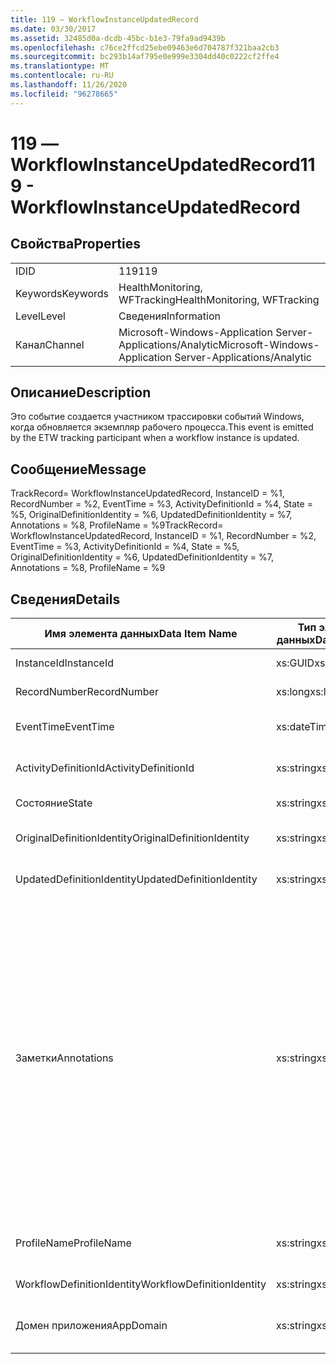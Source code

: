 ```yaml
---
title: 119 ― WorkflowInstanceUpdatedRecord
ms.date: 03/30/2017
ms.assetid: 32485d0a-dcdb-45bc-b1e3-79fa9ad9439b
ms.openlocfilehash: c76ce2ffcd25ebe09463e6d704787f321baa2cb3
ms.sourcegitcommit: bc293b14af795e0e999e3304dd40c0222cf2ffe4
ms.translationtype: MT
ms.contentlocale: ru-RU
ms.lasthandoff: 11/26/2020
ms.locfileid: "96278665"
---
```

# <a name="119---workflowinstanceupdatedrecord"></a><span data-ttu-id="d6170-102">119 ― WorkflowInstanceUpdatedRecord</span><span class="sxs-lookup"><span data-stu-id="d6170-102">119 - WorkflowInstanceUpdatedRecord</span></span>

## <a name="properties"></a><span data-ttu-id="d6170-103">Свойства</span><span class="sxs-lookup"><span data-stu-id="d6170-103">Properties</span></span>  
  
|||  
|-|-|  
|<span data-ttu-id="d6170-104">ID</span><span class="sxs-lookup"><span data-stu-id="d6170-104">ID</span></span>|<span data-ttu-id="d6170-105">119</span><span class="sxs-lookup"><span data-stu-id="d6170-105">119</span></span>|  
|<span data-ttu-id="d6170-106">Keywords</span><span class="sxs-lookup"><span data-stu-id="d6170-106">Keywords</span></span>|<span data-ttu-id="d6170-107">HealthMonitoring, WFTracking</span><span class="sxs-lookup"><span data-stu-id="d6170-107">HealthMonitoring, WFTracking</span></span>|  
|<span data-ttu-id="d6170-108">Level</span><span class="sxs-lookup"><span data-stu-id="d6170-108">Level</span></span>|<span data-ttu-id="d6170-109">Сведения</span><span class="sxs-lookup"><span data-stu-id="d6170-109">Information</span></span>|  
|<span data-ttu-id="d6170-110">Канал</span><span class="sxs-lookup"><span data-stu-id="d6170-110">Channel</span></span>|<span data-ttu-id="d6170-111">Microsoft-Windows-Application Server-Applications/Analytic</span><span class="sxs-lookup"><span data-stu-id="d6170-111">Microsoft-Windows-Application Server-Applications/Analytic</span></span>|  
  
## <a name="description"></a><span data-ttu-id="d6170-112">Описание</span><span class="sxs-lookup"><span data-stu-id="d6170-112">Description</span></span>  

 <span data-ttu-id="d6170-113">Это событие создается участником трассировки событий Windows, когда обновляется экземпляр рабочего процесса.</span><span class="sxs-lookup"><span data-stu-id="d6170-113">This event is emitted by the ETW tracking participant when a workflow instance is updated.</span></span>  
  
## <a name="message"></a><span data-ttu-id="d6170-114">Сообщение</span><span class="sxs-lookup"><span data-stu-id="d6170-114">Message</span></span>  

 <span data-ttu-id="d6170-115">TrackRecord= WorkflowInstanceUpdatedRecord, InstanceID = %1, RecordNumber = %2, EventTime = %3, ActivityDefinitionId = %4, State = %5, OriginalDefinitionIdentity = %6, UpdatedDefinitionIdentity = %7, Annotations = %8, ProfileName = %9</span><span class="sxs-lookup"><span data-stu-id="d6170-115">TrackRecord= WorkflowInstanceUpdatedRecord, InstanceID = %1, RecordNumber = %2, EventTime = %3, ActivityDefinitionId = %4, State = %5, OriginalDefinitionIdentity = %6, UpdatedDefinitionIdentity = %7, Annotations = %8, ProfileName = %9</span></span>  
  
## <a name="details"></a><span data-ttu-id="d6170-116">Сведения</span><span class="sxs-lookup"><span data-stu-id="d6170-116">Details</span></span>  
  
|<span data-ttu-id="d6170-117">Имя элемента данных</span><span class="sxs-lookup"><span data-stu-id="d6170-117">Data Item Name</span></span>|<span data-ttu-id="d6170-118">Тип элемента данных</span><span class="sxs-lookup"><span data-stu-id="d6170-118">Data Item Type</span></span>|<span data-ttu-id="d6170-119">Описание</span><span class="sxs-lookup"><span data-stu-id="d6170-119">Description</span></span>|  
|--------------------|--------------------|-----------------|  
|<span data-ttu-id="d6170-120">InstanceId</span><span class="sxs-lookup"><span data-stu-id="d6170-120">InstanceId</span></span>|<span data-ttu-id="d6170-121">xs:GUID</span><span class="sxs-lookup"><span data-stu-id="d6170-121">xs:GUID</span></span>|<span data-ttu-id="d6170-122">Идентификатор экземпляра для рабочего процесса.</span><span class="sxs-lookup"><span data-stu-id="d6170-122">The instance id for the workflow</span></span>|  
|<span data-ttu-id="d6170-123">RecordNumber</span><span class="sxs-lookup"><span data-stu-id="d6170-123">RecordNumber</span></span>|<span data-ttu-id="d6170-124">xs:long</span><span class="sxs-lookup"><span data-stu-id="d6170-124">xs:long</span></span>|<span data-ttu-id="d6170-125">Порядковый номер созданной записи.</span><span class="sxs-lookup"><span data-stu-id="d6170-125">The sequence number of the emitted record</span></span>|  
|<span data-ttu-id="d6170-126">EventTime</span><span class="sxs-lookup"><span data-stu-id="d6170-126">EventTime</span></span>|<span data-ttu-id="d6170-127">xs:dateTime</span><span class="sxs-lookup"><span data-stu-id="d6170-127">xs:dateTime</span></span>|<span data-ttu-id="d6170-128">Время в формате UTC, когда было создано событие.</span><span class="sxs-lookup"><span data-stu-id="d6170-128">The time in UTC when the event was emitted</span></span>|  
|<span data-ttu-id="d6170-129">ActivityDefinitionId</span><span class="sxs-lookup"><span data-stu-id="d6170-129">ActivityDefinitionId</span></span>|<span data-ttu-id="d6170-130">xs:string</span><span class="sxs-lookup"><span data-stu-id="d6170-130">xs:string</span></span>|<span data-ttu-id="d6170-131">Имя корневого действия в рабочем процессе.</span><span class="sxs-lookup"><span data-stu-id="d6170-131">The name of the root activity in the workflow</span></span>|  
|<span data-ttu-id="d6170-132">Состояние</span><span class="sxs-lookup"><span data-stu-id="d6170-132">State</span></span>|<span data-ttu-id="d6170-133">xs:string</span><span class="sxs-lookup"><span data-stu-id="d6170-133">xs:string</span></span>|<span data-ttu-id="d6170-134">Текущее состояние рабочего процесса.</span><span class="sxs-lookup"><span data-stu-id="d6170-134">The current state of the Workflow.</span></span>|  
|<span data-ttu-id="d6170-135">OriginalDefinitionIdentity</span><span class="sxs-lookup"><span data-stu-id="d6170-135">OriginalDefinitionIdentity</span></span>|<span data-ttu-id="d6170-136">xs:string</span><span class="sxs-lookup"><span data-stu-id="d6170-136">xs:string</span></span>|<span data-ttu-id="d6170-137">Исходный идентификатор определения рабочего процесса</span><span class="sxs-lookup"><span data-stu-id="d6170-137">The original workflow definition id</span></span>|  
|<span data-ttu-id="d6170-138">UpdatedDefinitionIdentity</span><span class="sxs-lookup"><span data-stu-id="d6170-138">UpdatedDefinitionIdentity</span></span>|<span data-ttu-id="d6170-139">xs:string</span><span class="sxs-lookup"><span data-stu-id="d6170-139">xs:string</span></span>|<span data-ttu-id="d6170-140">Обновленный идентификатор определения рабочего процесса.</span><span class="sxs-lookup"><span data-stu-id="d6170-140">The updated workflow definition id</span></span>|  
|<span data-ttu-id="d6170-141">Заметки</span><span class="sxs-lookup"><span data-stu-id="d6170-141">Annotations</span></span>|<span data-ttu-id="d6170-142">xs:string</span><span class="sxs-lookup"><span data-stu-id="d6170-142">xs:string</span></span>|<span data-ttu-id="d6170-143">Заметки, добавленные к этому событию.</span><span class="sxs-lookup"><span data-stu-id="d6170-143">The annotations that were added to this event.</span></span> <span data-ttu-id="d6170-144">Значения хранятся в XML-элементе в формате \<items> \< item name = "annotationName" type="System.String"> аннотатионвалуе \</item> \</items> .</span><span class="sxs-lookup"><span data-stu-id="d6170-144">The values are stored in an xml element in the format \<items>\< item name = "annotationName" type="System.String">annotationValue\</item>\</items>.</span></span> <span data-ttu-id="d6170-145">Если заметки не указаны, строка содержит \<items/> .</span><span class="sxs-lookup"><span data-stu-id="d6170-145">If no annotations are specified then the string contains \<items/>.</span></span> <span data-ttu-id="d6170-146">Размер событий ETW ограничен размером буфера ETW или максимальным размером полезных данных для события ETW.</span><span class="sxs-lookup"><span data-stu-id="d6170-146">The ETW event size is limited by the ETW buffer size or the max payload for an ETW event.</span></span> <span data-ttu-id="d6170-147">Если размер события превышает предел ETW, то событие усекается путем удаления заметок и замены значения аннотации на \<items> ... \</items> .</span><span class="sxs-lookup"><span data-stu-id="d6170-147">If the size of the event exceeds the ETW limits, then the event is truncated by dropping the annotations and replacing the annotation value with \<items>...\</items>.</span></span>|  
|<span data-ttu-id="d6170-148">ProfileName</span><span class="sxs-lookup"><span data-stu-id="d6170-148">ProfileName</span></span>|<span data-ttu-id="d6170-149">xs:string</span><span class="sxs-lookup"><span data-stu-id="d6170-149">xs:string</span></span>|<span data-ttu-id="d6170-150">Имя или профиль отслеживания, который привел к созданию этого события.</span><span class="sxs-lookup"><span data-stu-id="d6170-150">The name or the tracking profile that resulted in this event being emitted</span></span>|  
|<span data-ttu-id="d6170-151">WorkflowDefinitionIdentity</span><span class="sxs-lookup"><span data-stu-id="d6170-151">WorkflowDefinitionIdentity</span></span>|<span data-ttu-id="d6170-152">xs:string</span><span class="sxs-lookup"><span data-stu-id="d6170-152">xs:string</span></span>|<span data-ttu-id="d6170-153">Идентификатор определения рабочего процесса</span><span class="sxs-lookup"><span data-stu-id="d6170-153">The workflow definition id</span></span>|  
|<span data-ttu-id="d6170-154">Домен приложения</span><span class="sxs-lookup"><span data-stu-id="d6170-154">AppDomain</span></span>|<span data-ttu-id="d6170-155">xs:string</span><span class="sxs-lookup"><span data-stu-id="d6170-155">xs:string</span></span>|<span data-ttu-id="d6170-156">Строка, возвращаемая AppDomain.CurrentDomain.FriendlyName.</span><span class="sxs-lookup"><span data-stu-id="d6170-156">The string returned by AppDomain.CurrentDomain.FriendlyName.</span></span>|
